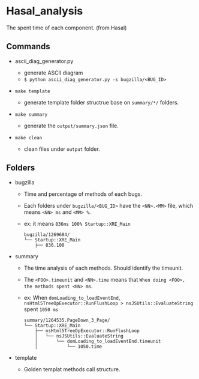 # Hasal_analysis
The spent time of each component. (from Hasal)

## Commands

* ascii_diag_generator.py
  * generate ASCII diagram
  * `$ python ascii_diag_generator.py -s bugzilla/<BUG_ID>`

* `make template`
  * generate template folder structrue base on `summary/*/` folders.

* `make summary`
  * generate the `output/summary.json` file.

* `make clean`
  * clean files under `output` folder.

## Folders

* bugzilla
  * Time and percentage of methods of each bugs.
  * Each folders under `bugzilla/<BUG_ID>` have the `<NN>.<MM>` file, which means `<NN> ms` and `<MM> %`.
  * ex: it means `836ms 100% Startup::XRE_Main`

    ```
    bugzilla/1269684/
    └── Startup::XRE_Main
        ├── 836.100
    ```

* summary
  * The time analysis of each methods. Should identify the timeunit.
  * The `<FOO>.timeunit` and `<NN>.time` means that `When doing <FOO>, the methods spent <NN> ms`.
  * ex: When `domLoading_to_loadEventEnd`, `nsHtml5TreeOpExecutor::RunFlushLoop > nsJSUtils::EvaluateString` spent `1050 ms`

    ```
    summary/1264535.PageDown_3_Page/
    └── Startup::XRE_Main
        ├── nsHtml5TreeOpExecutor::RunFlushLoop
        │   └── nsJSUtils::EvaluateString
        │       └── domLoading_to_loadEventEnd.timeunit
        │           └── 1050.time
    ```

* template
  * Golden templat methods call structure.

